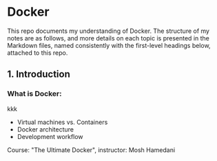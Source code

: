 # Docker

This repo documents my understanding of Docker. The structure of my notes are as follows, and more details on each topic is presented in the Markdown files, named consistently with the first-level headings below, attached to this repo.

## 1. Introduction

### What is Docker:

kkk 
+ Virtual machines vs. Containers
+ Docker architecture
+ Development workflow


Course: "The Ultimate Docker", instructor: Mosh Hamedani

